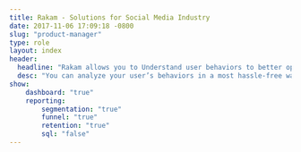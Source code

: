 ```yaml
---
title: Rakam - Solutions for Social Media Industry
date: 2017-11-06 17:09:18 -0800
slug: "product-manager"
type: role
layout: index
header:
  headline: "Rakam allows you to Understand user behaviors to better optimize your product"
  desc: "You can analyze your user’s behaviors in a most hassle-free way. You don’t need the help of data teams to analyze customer event data"
show:
    dashboard: "true"
    reporting:
        segmentation: "true"
        funnel: "true"
        retention: "true"
        sql: "false"
---
```

